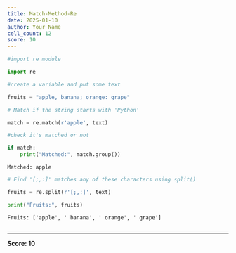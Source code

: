 ```yaml
---
title: Match-Method-Re
date: 2025-01-10
author: Your Name
cell_count: 12
score: 10
---
```


```python
#import re module
```


```python
import re
```


```python
#create a variable and put some text
```


```python
fruits = "apple, banana; orange: grape"
```


```python
# Match if the string starts with 'Python'
```


```python
match = re.match(r'apple', text)
```


```python
#check it's matched or not
```


```python
if match:
    print("Matched:", match.group())
```

    Matched: apple



```python
# Find '[;,:]' matches any of these characters using split()
```


```python
fruits = re.split(r'[;,:]', text)
```


```python
print("Fruits:", fruits)
```

    Fruits: ['apple', ' banana', ' orange', ' grape']



```python

```


---
**Score: 10**
